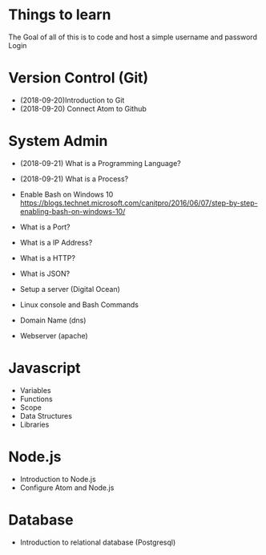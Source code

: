 # Things to learn

The Goal of all of this is to code and host a simple username and password Login

# Version Control (Git)

- (2018-09-20)Introduction to Git
- (2018-09-20) Connect Atom to Github

# System Admin

- (2018-09-21) What is a Programming Language?
- (2018-09-21) What is a Process?

- Enable Bash on Windows 10
https://blogs.technet.microsoft.com/canitpro/2016/06/07/step-by-step-enabling-bash-on-windows-10/

- What is a Port?
- What is a IP Address?
- What is a HTTP?
- What is JSON?
- Setup a server (Digital Ocean)
- Linux console and Bash Commands
- Domain Name (dns)
- Webserver (apache)

# Javascript

- Variables
- Functions
- Scope
- Data Structures
- Libraries

# Node.js

- Introduction to Node.js
- Configure Atom and Node.js

# Database

- Introduction to relational database (Postgresql)
